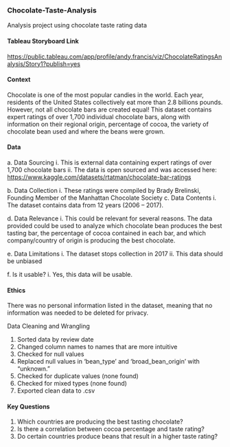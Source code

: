 ### Chocolate-Taste-Analysis
Analysis project using chocolate taste rating data

#### Tableau Storyboard Link
https://public.tableau.com/app/profile/andy.francis/viz/ChocolateRatingsAnalysis/Story1?publish=yes

#### Context

Chocolate is one of the most popular candies in the world. Each year, residents of the United States collectively eat more than 2.8 billions pounds.
However, not all chocolate bars are created equal! This dataset contains expert ratings of over 1,700 individual chocolate bars, 
along with information on their regional origin, percentage of cocoa, the variety of chocolate bean used and where the beans were grown.

#### Data 

a.	Data Sourcing
i.	This is external data containing expert ratings of over 1,700 chocolate bars
ii.	The data is open sourced and was accessed here:
https://www.kaggle.com/datasets/rtatman/chocolate-bar-ratings

b.	Data Collection
i.	These ratings were compiled by Brady Brelinski, Founding Member of the Manhattan Chocolate Society
c.	Data Contents
i.	The dataset contains data from 12 years (2006 – 2017). 

d.	Data Relevance
i.	This could be relevant for several reasons. The data provided could be used to analyze which chocolate bean produces the best tasting bar, the percentage of cocoa contained in each bar, and which company/country of origin is producing the best chocolate. 

e.	Data Limitations
i.	The dataset stops collection in 2017 
ii.	This data should be unbiased 

f.	Is it usable?
i.	Yes, this data will be usable.

#### Ethics

There was no personal information listed in the dataset, meaning that no information was needed to be deleted for privacy. 

Data Cleaning and Wrangling

1)	Sorted data by review date
2)	Changed column names to names that are more intuitive
3)	Checked for null values
4)	Replaced null values in ‘bean_type’ and ‘broad_bean_origin’ with “unknown.”
5)	Checked for duplicate values (none found)
6)	Checked for mixed types (none found)
7)	Exported clean data to .csv

#### Key Questions

1)	Which countries are producing the best tasting chocolate?
2)	Is there a correlation between cocoa percentage and taste rating?
3)	Do certain countries produce beans that result in a higher taste rating?
